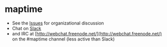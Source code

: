 maptime
=======

- See the [Issues](https://github.com/maptime/maptime/issues) for organizational discussion
- Chat on [Slack](https://slack.com/)
- and IRC at [http://webchat.freenode.net/](http://webchat.freenode.net/) on the #maptime channel (less active than Slack)

